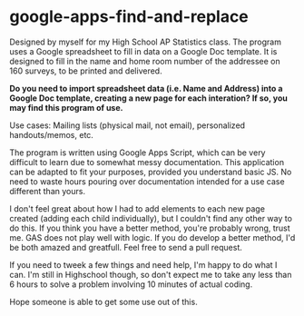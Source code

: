 # google-apps-find-and-replace
Designed by myself for my High School AP Statistics class. The program uses a Google spreadsheet to fill in data on a Google Doc template. It is designed to fill in the name and home room number of the addressee on 160 surveys, to be printed and delivered. 

<b>Do you need to import spreadsheet data (i.e. Name and Address) into a Google Doc template, creating a new page for each interation? If so, you may find this program of use.</b>

Use cases: Mailing lists (physical mail, not email), personalized handouts/memos, etc.

The program is written using Google Apps Script, which can be very difficult to learn due to somewhat messy documentation. This application can be adapted to fit your purposes, provided you understand basic JS. No need to waste hours pouring over documentation intended for a use case different than yours. 

I don't feel great about how I had to add elements to each new page created (adding each child individually), but I couldn't find any other way to do this. If you think you have a better method, you're probably wrong, trust me. GAS does not play well with logic. If you do develop a better method, I'd be both amazed and greatfull. Feel free to send a pull request.

If you need to tweek a few things and need help, I'm happy to do what I can. I'm still in Highschool though, so don't expect me to take any less than 6 hours to solve a problem involving 10 minutes of actual coding. 

Hope someone is able to get some use out of this.
